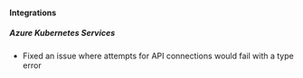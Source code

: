 
#### Integrations

##### Azure Kubernetes Services

- Fixed an issue where attempts for API connections would fail with a type error
